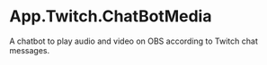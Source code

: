 # App.Twitch.ChatBotMedia
A chatbot to play audio and video on OBS according to Twitch chat messages.
